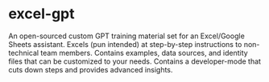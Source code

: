 # excel-gpt
An open-sourced custom GPT training material set for an Excel/Google Sheets assistant. Excels (pun intended) at step-by-step instructions to non-technical team members. Contains examples, data sources, and identity files that can be customized to your needs. Contains a developer-mode that cuts down steps and provides advanced insights.
